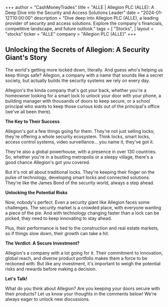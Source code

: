 +++
author = "CashMoneyTrades"
title = "ALLE |  Allegion PLC (ALLE): A Deep Dive into the Security and Access Solutions Leader"
date = "2024-01-12T10:00:00"
description = "Dive deep into Allegion PLC (ALLE), a leading provider of security and access solutions. Explore the company's financials, competitive landscape, and future outlook."
tags = [
"Stocks",
]
layout = "stocks"
ticker = "ALLE"
company = "Allegion PLC (ALLE)"
+++
        


##  Unlocking the Secrets of Allegion:  A Security Giant's Story

The world's getting more locked down, literally.  And guess who's helping us keep things safe?  Allegion, a company with a name that sounds like a secret society, but actually builds the security systems we rely on every day. 

Allegion's the kinda company that's got your back, whether you're a homeowner looking for a smart lock to unlock your door with your phone, a building manager with thousands of doors to keep secure, or a school principal who wants to keep those curious kids out of the principal's office (we've all been there). 

**The Key to Their Success**

Allegion's got a few things going for them.  They're not just selling locks; they're offering a whole security ecosystem.  Think locks, smart locks, access control systems, video surveillance... you name it, they've got it.  

They're also a global powerhouse, with a presence in over 130 countries.  So, whether you're in a bustling metropolis or a sleepy village, there's a good chance Allegion's got you covered.

But it's not all about traditional locks.  They're keeping their finger on the pulse of technology, developing smart locks and connected solutions.  They're like the James Bond of the security world, always a step ahead.

**Unlocking the Potential Risks**

Now, nobody's perfect.  Even a security giant like Allegion faces some challenges.  The security market is a crowded place, with everyone wanting a piece of the pie.  And with technology changing faster than a lock can be picked, they need to keep innovating to stay ahead.

Plus, their performance is tied to the construction and real estate markets, so if things slow down, their growth can take a hit.  

**The Verdict: A Secure Investment?**

Allegion's a company with a lot going for it.  Their commitment to innovation, global reach, and diverse product portfolio makes them a force to be reckoned with.  But like any investment, it's important to weigh the potential risks and rewards before making a decision.

**Let's Talk!**

What do you think about Allegion?  Are you keeping your doors secure with their products?  Let us know your thoughts in the comments below!  We're always eager to unlock new discussions. 

        
